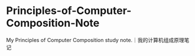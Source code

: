 # Principles-of-Computer-Composition-Note
My Principles of Computer Composition study note.｜我的计算机组成原理笔记
